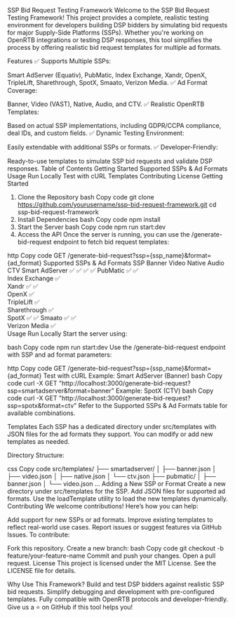 
SSP Bid Request Testing Framework
Welcome to the SSP Bid Request Testing Framework! This project provides a complete, realistic testing environment for developers building DSP bidders by simulating bid requests for major Supply-Side Platforms (SSPs). Whether you're working on OpenRTB integrations or testing DSP responses, this tool simplifies the process by offering realistic bid request templates for multiple ad formats.

Features
✅ Supports Multiple SSPs:

Smart AdServer (Equativ), PubMatic, Index Exchange, Xandr, OpenX, TripleLift, Sharethrough, SpotX, Smaato, Verizon Media.
✅ Ad Format Coverage:

Banner, Video (VAST), Native, Audio, and CTV.
✅ Realistic OpenRTB Templates:

Based on actual SSP implementations, including GDPR/CCPA compliance, deal IDs, and custom fields.
✅ Dynamic Testing Environment:

Easily extendable with additional SSPs or formats.
✅ Developer-Friendly:

Ready-to-use templates to simulate SSP bid requests and validate DSP responses.
Table of Contents
Getting Started
Supported SSPs & Ad Formats
Usage
Run Locally
Test with cURL
Templates
Contributing
License
Getting Started
1. Clone the Repository
bash
Copy code
git clone https://github.com/yourusername/ssp-bid-request-framework.git
cd ssp-bid-request-framework
2. Install Dependencies
bash
Copy code
npm install
3. Start the Server
bash
Copy code
npm run start:dev
4. Access the API
Once the server is running, you can use the /generate-bid-request endpoint to fetch bid request templates:

http
Copy code
GET /generate-bid-request?ssp={ssp_name}&format={ad_format}
Supported SSPs & Ad Formats
SSP	Banner	Video	Native	Audio	CTV
Smart AdServer	✅	✅	✅		✅
PubMatic	✅	✅			
Index Exchange	✅				
Xandr	✅	✅			
OpenX	✅				
TripleLift			✅		
Sharethrough			✅		
SpotX		✅			✅
Smaato	✅			✅	
Verizon Media			✅		
Usage
Run Locally
Start the server using:

bash
Copy code
npm run start:dev
Use the /generate-bid-request endpoint with SSP and ad format parameters:

http
Copy code
GET /generate-bid-request?ssp={ssp_name}&format={ad_format}
Test with cURL
Example: Smart AdServer (Banner)
bash
Copy code
curl -X GET "http://localhost:3000/generate-bid-request?ssp=smartadserver&format=banner"
Example: SpotX (CTV)
bash
Copy code
curl -X GET "http://localhost:3000/generate-bid-request?ssp=spotx&format=ctv"
Refer to the Supported SSPs & Ad Formats table for available combinations.

Templates
Each SSP has a dedicated directory under src/templates with JSON files for the ad formats they support.
You can modify or add new templates as needed.

Directory Structure:

css
Copy code
src/templates/
├── smartadserver/
│   ├── banner.json
│   ├── video.json
│   ├── native.json
│   └── ctv.json
├── pubmatic/
│   ├── banner.json
│   └── video.json
...
Adding a New SSP or Format
Create a new directory under src/templates for the SSP.
Add JSON files for supported ad formats.
Use the loadTemplate utility to load the new templates dynamically.
Contributing
We welcome contributions! Here’s how you can help:

Add support for new SSPs or ad formats.
Improve existing templates to reflect real-world use cases.
Report issues or suggest features via GitHub Issues.
To contribute:

Fork this repository.
Create a new branch:
bash
Copy code
git checkout -b feature/your-feature-name
Commit and push your changes.
Open a pull request.
License
This project is licensed under the MIT License. See the LICENSE file for details.

Why Use This Framework?
Build and test DSP bidders against realistic SSP bid requests.
Simplify debugging and development with pre-configured templates.
Fully compatible with OpenRTB protocols and developer-friendly.
Give us a ⭐ on GitHub if this tool helps you!


